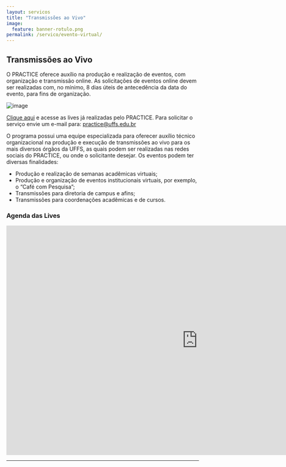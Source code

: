 ```yaml
---
layout: servicos
title: "Transmissões ao Vivo"
image:
  feature: banner-rotulo.png
permalink: /servico/evento-virtual/
---
```


<section class="fdb-block">
  <div class="container">
    <div class="row align-items-center pt-2">
      <div class="col-12 col-md-8 col-lg-7">
        <h2>Transmissões ao Vivo</h2>
        <p class="lead">O PRACTICE oferece auxílio na produção e realização de eventos, com organização e transmissão online. As solicitações de eventos online devem ser realizadas com, no mínimo, 8 dias úteis de antecedência da data do evento, para fins de organização.</p>
      </div>
      <div class="col-8 col-md-4 m-auto m-md-0 ml-md-auto pt-5">
        <p><img alt="image" class="img-fluid" src="{{ site.url }}/images/illustrations/undraw_videographer_nnc7.svg"></p>
      </div>
    </div>
  </div>
</section>

[Clique aqui](https://practice.uffs.cc/portfolio/lives/) e acesse as lives já realizadas pelo PRACTICE. Para solicitar o serviço envie um e-mail para: practice@uffs.edu.br

O programa possui uma equipe especializada para oferecer auxílio técnico organizacional na produção e execução de transmissões ao vivo para os mais diversos órgãos da UFFS, as quais podem ser realizadas nas redes sociais do PRACTICE, ou onde o solicitante desejar. Os eventos podem ter diversas finalidades:

- Produção e realização de semanas acadêmicas virtuais;
- Produção e organização de eventos institucionais virtuais, por exemplo, o “Café com Pesquisa”;
- Transmissões para diretoria de campus e afins;
- Transmissões para coordenações acadêmicas e de cursos.

<section>
  <div class="container pt-5">
    <h3 class="pb-2">Agenda das Lives</h3>
    <iframe src="https://calendar.google.com/calendar/embed?height=600&amp;wkst=1&amp;bgcolor=%230a76c3&amp;ctz=America%2FSao_Paulo&amp;showTitle=0&amp;src=dm9lNGVta241NjRzdHE0NWlsdmxkYTBtdjBAZ3JvdXAuY2FsZW5kYXIuZ29vZ2xlLmNvbQ&amp;color=%23F6BF26" style="border-width:0" width="1000" height="600" frameborder="0" scrolling="no"></iframe>
  </div>
</section>

--------
